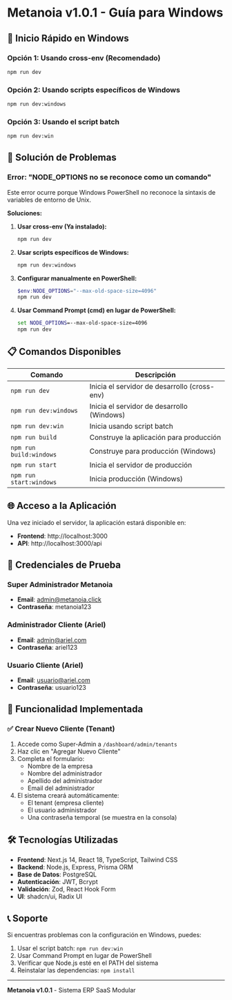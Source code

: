 # Metanoia v1.0.1 - Guía para Windows

## 🚀 Inicio Rápido en Windows

### Opción 1: Usando cross-env (Recomendado)
```bash
npm run dev
```

### Opción 2: Usando scripts específicos de Windows
```bash
npm run dev:windows
```

### Opción 3: Usando el script batch
```bash
npm run dev:win
```

## 🔧 Solución de Problemas

### Error: "NODE_OPTIONS no se reconoce como un comando"

Este error ocurre porque Windows PowerShell no reconoce la sintaxis de variables de entorno de Unix.

**Soluciones:**

1. **Usar cross-env (Ya instalado):**
   ```bash
   npm run dev
   ```

2. **Usar scripts específicos de Windows:**
   ```bash
   npm run dev:windows
   ```

3. **Configurar manualmente en PowerShell:**
   ```powershell
   $env:NODE_OPTIONS="--max-old-space-size=4096"
   npm run dev
   ```

4. **Usar Command Prompt (cmd) en lugar de PowerShell:**
   ```cmd
   set NODE_OPTIONS=--max-old-space-size=4096
   npm run dev
   ```

## 📋 Comandos Disponibles

| Comando | Descripción |
|---------|-------------|
| `npm run dev` | Inicia el servidor de desarrollo (cross-env) |
| `npm run dev:windows` | Inicia el servidor de desarrollo (Windows) |
| `npm run dev:win` | Inicia usando script batch |
| `npm run build` | Construye la aplicación para producción |
| `npm run build:windows` | Construye para producción (Windows) |
| `npm run start` | Inicia el servidor de producción |
| `npm run start:windows` | Inicia producción (Windows) |

## 🌐 Acceso a la Aplicación

Una vez iniciado el servidor, la aplicación estará disponible en:
- **Frontend**: http://localhost:3000
- **API**: http://localhost:3000/api

## 🔐 Credenciales de Prueba

### Super Administrador Metanoia
- **Email**: admin@metanoia.click
- **Contraseña**: metanoia123

### Administrador Cliente (Ariel)
- **Email**: admin@ariel.com
- **Contraseña**: ariel123

### Usuario Cliente (Ariel)
- **Email**: usuario@ariel.com
- **Contraseña**: usuario123

## 🎯 Funcionalidad Implementada

### ✅ Crear Nuevo Cliente (Tenant)
1. Accede como Super-Admin a `/dashboard/admin/tenants`
2. Haz clic en "Agregar Nuevo Cliente"
3. Completa el formulario:
   - Nombre de la empresa
   - Nombre del administrador
   - Apellido del administrador
   - Email del administrador
4. El sistema creará automáticamente:
   - El tenant (empresa cliente)
   - El usuario administrador
   - Una contraseña temporal (se muestra en la consola)

## 🛠️ Tecnologías Utilizadas

- **Frontend**: Next.js 14, React 18, TypeScript, Tailwind CSS
- **Backend**: Node.js, Express, Prisma ORM
- **Base de Datos**: PostgreSQL
- **Autenticación**: JWT, Bcrypt
- **Validación**: Zod, React Hook Form
- **UI**: shadcn/ui, Radix UI

## 📞 Soporte

Si encuentras problemas con la configuración en Windows, puedes:

1. Usar el script batch: `npm run dev:win`
2. Usar Command Prompt en lugar de PowerShell
3. Verificar que Node.js esté en el PATH del sistema
4. Reinstalar las dependencias: `npm install`

---

**Metanoia v1.0.1** - Sistema ERP SaaS Modular

